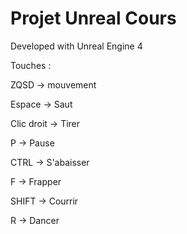 # Projet Unreal Cours

Developed with Unreal Engine 4

Touches :

ZQSD -> mouvement 

Espace -> Saut

Clic droit -> Tirer

P -> Pause

CTRL -> S'abaisser

F -> Frapper

SHIFT -> Courrir

R -> Dancer
